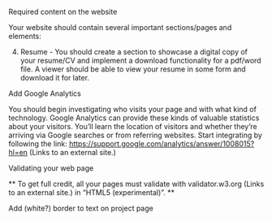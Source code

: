 Required content on the website

Your website should contain several important sections/pages and elements:

4. Resume - You should create a section to showcase a digital copy of your resume/CV and implement a download functionality for a pdf/word file. A viewer should be able to view your resume in some form and download it for later.
 
Add Google Analytics

You should begin investigating who visits your page and with what kind of technology. Google Analytics can provide these kinds of valuable statistics about your visitors. You’ll learn the location of visitors and whether they’re arriving via Google searches or from referring websites. Start integrating by following the link: https://support.google.com/analytics/answer/1008015?hl=en (Links to an external site.)

 

Validating your web page

** To get full credit, all your pages must validate with validator.w3.org (Links to an external site.) in “HTML5 (experimental)”. **

Add (white?) border to text on project page